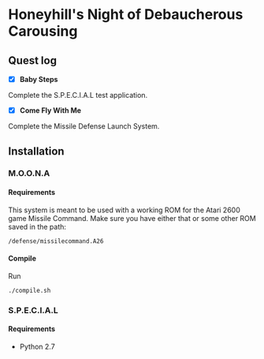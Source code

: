 # Honeyhill's Night of Debaucherous Carousing

## Quest log

- [x] **Baby Steps**

Complete the S.P.E.C.I.A.L test application.

- [x] **Come Fly With Me**

Complete the Missile Defense Launch System.


## Installation

### M.O.O.N.A

#### Requirements

This system is meant to be used with a working ROM for the Atari 2600 game Missile Command. Make sure you have either that or some other ROM saved in the path:

``/defense/missilecommand.A26``

#### Compile

Run 

``./compile.sh``


### S.P.E.C.I.A.L

#### Requirements

- Python 2.7